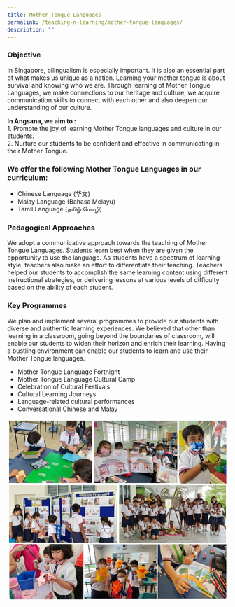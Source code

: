 ```yaml
---
title: Mother Tongue Languages
permalink: /teaching-n-learning/mother-tongue-languages/
description: ""
---
```

### Objective

In Singapore, bilingualism is especially important. It is also an essential part of what makes us unique as a nation. Learning your mother tongue is about survival and knowing who we are. Through learning of Mother Tongue Languages, we make connections to our heritage and culture, we acquire communication skills to connect with each other and also deepen our understanding of our culture.


**In Angsana, we aim to :**
<br>1. Promote the joy of learning Mother Tongue languages and culture in our students.
<br>2. Nurture our students to be confident and effective in communicating in their Mother Tongue.

### We offer the following Mother Tongue Languages in our curriculum:


*   Chinese Language (华文)
*   Malay Language (Bahasa Melayu)
*   Tamil Language (தமிழ் மொழி)
  

### Pedagogical Approaches  

We adopt a communicative approach towards the teaching of Mother Tongue Languages. Students learn best when they are given the opportunity to use the language. As students have a spectrum of learning style, teachers also make an effort to differentiate their teaching. Teachers helped our students to accomplish the same learning content using different instructional strategies, or delivering lessons at various levels of difficulty based on the ability of each student.

  
### Key Programmes

We plan and implement several programmes to provide our students with diverse and authentic learning experiences. We believed that other than learning in a classroom, going beyond the boundaries of classroom, will enable our students to widen their horizon and enrich their learning. Having a bustling environment can enable our students to learn and use their Mother Tongue languages.

*   Mother Tongue Language Fortnight   
*   Mother Tongue Language Cultural Camp
*   Celebration of Cultural Festivals
*   Cultural Learning Journeys
*   Language-related cultural performances
*   Conversational Chinese and Malay

 ![](/images/MTL%20collage.jpg)